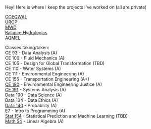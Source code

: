Hey! Here is where I keep the projects I've worked on (all are private)

[COEQWAL](https://github.com/isabellegoebel/coeqwal)  
[UROP](https://github.com/isabellegoebel/urop)  
[MWD](https://github.com/isabellegoebel/mwd)  
[Balance Hydrologics](https://github.com/isabellegoebel/bh)  
[AQMEL](https://github.com/isabellegoebel/aqmel)   

Classes taking/taken:  
CE 93 - Data Analysis (A)  
CE 100 - Fluid Mechanics (A)  
CE 105 - Design for Global Transformation (TBD)  
CE 110 - Water Systems (A)  
CE 111 - Environmental Engineering (A)  
CE 155 - Transportation Engineering (A+)  
[CE 190](https://github.com/isabellegoebel/classes)  - Environmental Engineering Justice (A)  
[CE 191](https://github.com/isabellegoebel/ce191) - Systems Analysis (A)   
[Data 100](https://github.com/isabellegoebel/data100) - Data Science (A)    
Data 104 - Data Ethics (A)  
[Data 140](https://github.com/isabellegoebel/data140) - Probability (A)   
E7 - Intro to Programming (A)  
[Stat 154](https://github.com/isabellegoebel/stat154) - Statistical Prediction and Machine Learning (TBD)   
[Math 54](https://ocw.mit.edu/courses/18-06-linear-algebra-spring-2010/video_galleries/video-lectures/) - Linear Algebra (A)   

